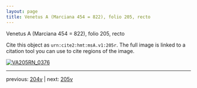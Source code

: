 ```yaml
---
layout: page
title: Venetus A (Marciana 454 = 822), folio 205, recto
---
```


Venetus A (Marciana 454 = 822), folio 205, recto

Cite this object as `urn:cite2:hmt:msA.v1:205r`.  The full image is linked to a citation tool you can use to cite regions of the image.

[![VA205RN_0376](http://www.homermultitext.org/iipsrv?IIIF=/project/homer/pyramidal/deepzoom/hmt/vaimg/2017a/VA205RN_0376.tif/full/800,/0/default.jpg)](http://www.homermultitext.org/ict2/?urn=urn:cite2:hmt:vaimg.2017a:VA205RN_0376) 

---

previous:  [204v](../204v/) | next: [205v](../205v/)